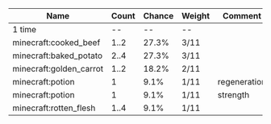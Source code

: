 | Name                    | Count | Chance | Weight | Comment      |
| ----------------------- | ----- | ------ | ------ | ------------ |
| 1 time                  |    -- |     -- |     -- |              |
| minecraft:cooked_beef   |  1..2 |  27.3% |   3/11 |              |
| minecraft:baked_potato  |  2..4 |  27.3% |   3/11 |              |
| minecraft:golden_carrot |  1..2 |  18.2% |   2/11 |              |
| minecraft:potion        |     1 |   9.1% |   1/11 | regeneration |
| minecraft:potion        |     1 |   9.1% |   1/11 | strength     |
| minecraft:rotten_flesh  |  1..4 |   9.1% |   1/11 |              |

